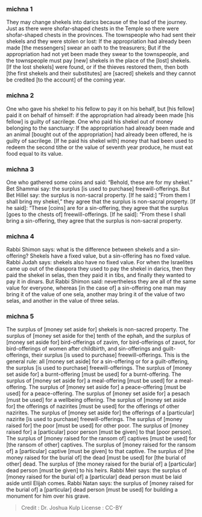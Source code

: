 
### michna 1
They may change shekels into darics because of the load of the journey. Just as there were shofar-shaped chests in the Temple so there were shofar-shaped chests in the provinces. The townspeople who had sent their shekels and they were stolen or lost: If the appropriation had already been made [the messengers] swear an oath to the treasurers; But if the appropriation had not yet been made they swear to the townspeople, and the townspeople must pay [new] shekels in the place of the [lost] shekels. [If the lost shekels] were found, or if the thieves restored them, then both [the first shekels and their substitutes] are [sacred] shekels and they cannot be credited [to the account] of the coming year.

### michna 2
One who gave his shekel to his fellow to pay it on his behalf, but [his fellow] paid it on behalf of himself: if the appropriation had already been made [his fellow] is guilty of sacrilege. One who paid his shekel out of money belonging to the sanctuary: If the appropriation had already been made and an animal [bought out of the appropriation] had already been offered, he is guilty of sacrilege. [If he paid his shekel with] money that had been used to redeem the second tithe or the value of seventh year produce, he must eat food equal to its value.

### michna 3
One who gathered some coins and said: “Behold, these are for my shekel.” Bet Shammai say: the surplus [is used to purchase] freewill-offerings. But Bet Hillel say: the surplus is non-sacral property. [If he said:] “From them I shall bring my shekel,” they agree that the surplus is non-sacral property. [If he said]: “These [coins] are for a sin-offering, they agree that the surplus [goes to the chests of] freewill-offerings. [If he said]: “From these I shall bring a sin-offering, they agree that the surplus is non-sacral property.

### michna 4
Rabbi Shimon says: what is the difference between shekels and a sin-offering? Shekels have a fixed value, but a sin-offering has no fixed value. Rabbi Judah says: shekels also have no fixed value. For when the Israelites came up out of the diaspora they used to pay the shekel in darics, then they paid the shekel in selas, then they paid it in tibs, and finally they wanted to pay it in dinars. But Rabbi Shimon said: nevertheless they are all of the same value for everyone, whereas [in the case of] a sin-offering one man may bring it of the value of one sela, another may bring it of the value of two selas, and another in the value of three selas.

### michna 5
The surplus of [money set aside for] shekels is non-sacred property. The surplus of [money set aside for the] tenth of the ephah, and the surplus of [money set aside for] bird-offerings of zavim, for bird-offerings of zavot, for bird-offerings of women after childbirth, and sin-offerings and guilt-offerings, their surplus [is used to purchase] freewill-offerings. This is the general rule: all [money set aside] for a sin-offering or for a guilt-offering, the surplus [is used to purchase] freewill-offerings. The surplus of [money set aside for] a burnt-offering [must be used] for a burnt-offering. The surplus of [money set aside for] a meal-offering [must be used] for a meal-offering. The surplus of [money set aside for] a peace-offering [must be used] for a peace-offering. The surplus of [money set aside for] a pesach [must be used] for a wellbeing offering. The surplus of [money set aside for] the offerings of nazirites [must be used] for the offerings of other nazirites. The surplus of [money set aside for] the offerings of a [particular] nazirite [is used to purchase] freewill-offerings. The surplus of [money raised for] the poor [must be used] for other poor. The surplus of [money raised for] a [particular] poor person [must be given] to that [poor person]. The surplus of [money raised for the ransom of] captives [must be used] for [the ransom of other] captives. The surplus of [money raised for the ransom of] a [particular] captive [must be given] to that captive. The surplus of [the money raised for the burial of] the dead [must be used] for [the burial of other] dead. The surplus of [the money raised for the burial of] a [particular] dead person [must be given] to his heirs. Rabbi Meir says: the surplus of [money raised for the burial of] a [particular] dead person must be laid aside until Elijah comes. Rabbi Natan says: the surplus of [money raised for the burial of] a [particular] dead person [must be used] for building a monument for him over his grave.

>Credit : Dr. Joshua Kulp
>License : CC-BY